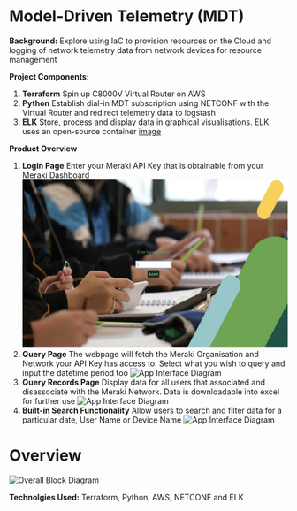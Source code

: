 # Model-Driven Telemetry (MDT)

**Background:** Explore using IaC to provision resources on the Cloud and logging of network telemetry data from network devices for resource management 
<br/>

**Project Components:** 
1. **Terraform** Spin up C8000V Virtual Router on AWS
2. **Python** Establish dial-in MDT subscription using NETCONF with the Virtual Router and redirect telemetry data to logstash
3. **ELK** Store, process and display data in graphical visualisations. ELK uses an open-source container [image](https://github.com/deviantony/docker-elk)
   
**Product Overview**<br />
1. **Login Page** Enter your Meraki API Key that is obtainable from your Meraki Dashboard
![App Interface Diagram](https://github.com/jiajiacisco/MerakiStudentPresence/blob/main/images/p3.png)
3. **Query Page** The webpage will fetch the Meraki Organisation and Network your API Key has access to. Select what you wish to query and input the datetime period too
![App Interface Diagram](https://github.com/jiajiacisco/MerakiStudentPresence/tree/main/images/p4.png)
4. **Query Records Page** Display data for all users that associated and disassociate with the Meraki Network. Data is downloadable into excel for further use
![App Interface Diagram](https://github.com/jiajiacisco/MerakiStudentPresence/tree/main/images/p5.png)
5. **Built-in Search Functionality** Allow users to search and filter data for a particular date, User Name or Device Name 
![App Interface Diagram](https://github.com/jiajiacisco/MerakiStudentPresence/tree/main/images/p6.png)

# Overview <br />
![Overall Block Diagram](https://github.com/jiajiacisco/NetOps/tree/main/MDT/images/a.png)


**Technolgies Used:** 
Terraform, Python, AWS, NETCONF and ELK



